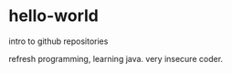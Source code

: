 # hello-world
intro to github repositories

refresh programming, learning java. very insecure coder.
